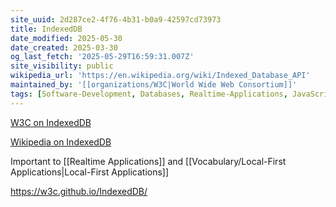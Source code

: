 ```yaml
---
site_uuid: 2d287ce2-4f76-4b31-b0a9-42597cd73973
title: IndexedDB
date_modified: 2025-05-30
date_created: 2025-03-30
og_last_fetch: '2025-05-29T16:59:31.007Z'
site_visibility: public
wikipedia_url: 'https://en.wikipedia.org/wiki/Indexed_Database_API'
maintained_by: '[[organizations/W3C|World Wide Web Consortium]]'
tags: [Software-Development, Databases, Realtime-Applications, JavaScript-Ecosystem, Open-Source]
---
```


[W3C on IndexedDB](https://www.w3.org/TR/IndexedDB/)

[Wikipedia on IndexedDB](https://en.wikipedia.org/wiki/Indexed_Database_API)

Important to [[Realtime Applications]] and [[Vocabulary/Local-First Applications|Local-First Applications]]











































https://w3c.github.io/IndexedDB/